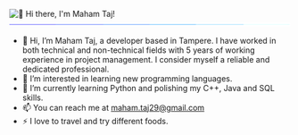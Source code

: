 <img src="https://readme-typing-svg.demolab.com?font=Operator+Mono&size=37&duration=2800&pause=2000&color=FAFAFA&center=true&vCenter=true&width=940&height=50&lines=👋+Hi+there%2C+I'm+Maham+Taj!" align="middle" alt="👋 Hi there, I'm Maham Taj!">
<img  src="images/borderseperator.gif">


- 👋 Hi, I’m Maham Taj, a developer based in Tampere. I have worked in both technical and non-technical fields with 5 years of working experience in project management. I consider myself a reliable and dedicated professional.  
- 👀 I’m interested in learning new programming languages.
- 🌱 I’m currently learning Python and polishing my C++, Java and SQL skills.
- 📫 You can reach me at maham.taj29@gmail.com
- ⚡ I love to travel and try different foods.
